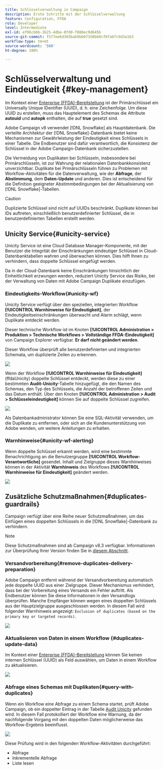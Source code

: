 ```yaml
---
title: Schlüsselverwaltung in Campaign
description: Erste Schritte mit der Schlüsselverwaltung
feature: Configuration, FFDA
role: Developer
level: Intermediate
exl-id: ef06cb6b-1b25-4dbe-8fd0-f880ec9d645b
source-git-commit: f577ee6d303bab9bb07350b60cf0fa6fc9d3a163
workflow-type: tm+mt
source-wordcount: '568'
ht-degree: 100%

---
```


# Schlüsselverwaltung und Eindeutigkeit {#key-management}

Im Kontext einer [Enterprise (FFDA)-Bereitstellung](enterprise-deployment.md) ist der Primärschlüssel ein Universally Unique IDentifier (UUID), d. h. eine Zeichenfolge. Um diese UUID zu erstellen, muss das Hauptelement des Schemas die Attribute **autouid** und **autopk** enthalten, die auf **true** gesetzt sind.

Adobe Campaign v8 verwendet [!DNL Snowflake] als Hauptdatenbank. Die verteilte Architektur der [!DNL Snowflake]-Datenbank bietet keine Mechanismen zur Gewährleistung der Eindeutigkeit eines Schlüssels in einer Tabelle. Die Endbenutzer sind dafür verantwortlich, die Konsistenz der Schlüssel in der Adobe Campaign-Datenbank sicherzustellen.

Die Vermeidung von Duplikaten bei Schlüsseln, insbesondere bei Primärschlüsseln, ist zur Wahrung der relationalen Datenbankkonsistenz unverzichtbar. Duplikate bei Primärschlüsseln führen zu Problemen mit Workflow-Aktivitäten für die Datenverwaltung, wie der **Abfrage**, der **Abstimmung**, dem **Daten-Update** und anderen. Dies ist entscheidend für die Definition geeigneter Abstimmbedingungen bei der Aktualisierung von [!DNL Snowflake]-Tabellen.


>[!CAUTION]
>
>Duplizierte Schlüssel sind nicht auf UUIDs beschränkt. Duplikate können bei IDs auftreten, einschließlich benutzerdefinierter Schlüssel, die in benutzerdefinierten Tabellen erstellt werden.


## Unicity Service{#unicity-service}

Unicity Service ist eine Cloud Database Manager-Komponente, mit der Benutzer die Integrität der Einschränkungen eindeutiger Schlüssel in Cloud-Datenbanktabellen wahren und überwachen können. Dies hilft Ihnen zu verhindern, dass doppelte Schlüssel eingefügt werden.

Da in der Cloud-Datenbank keine Einschränkungen hinsichtlich der Einheitlichkeit erzwungen werden, reduziert Unicity Service das Risiko, bei der Verwaltung von Daten mit Adobe Campaign Duplikate einzufügen.

### Eindeutigkeits-Workflow{#unicity-wf}

Unicity Service verfügt über den speziellen, integrierten Workflow **[!UICONTROL Warnhinweise für Eindeutigkeit]**, der Eindeutigkeitseinschränkungen überwacht und Alarm schlägt, wenn Duplikate entdeckt werden.

Dieser technische Workflow ist im Knoten **[!UICONTROL Administration > Produktion > Technische Workflows > Vollständige FFDA-Eindeutigkeit]** von Campaign Explorer verfügbar. **Er darf nicht geändert werden**.

Dieser Workflow überprüft alle benutzerdefinierten und integrierten Schemata, um duplizierte Zeilen zu erkennen.

![](assets/unicity-alerting-wf.png)

Wenn der Workflow **[!UICONTROL Warnhinweise für Eindeutigkeit]** (ffdaUnicity) doppelte Schlüssel entdeckt, werden diese zu einer bestimmten **Audit-Unicity**-Tabelle hinzugefügt, die den Namen des Schemas, den Typ des Schlüssels, die Anzahl der betroffenen Zeilen und das Datum enthält. Über den Knoten **[!UICONTROL Administration > Audit > Schlüsseleindeutigkeit]** können Sie auf doppelte Schlüssel zugreifen.

![](assets/unicity-table.png)

Als Datenbankadministrator können Sie eine SQL-Aktivität verwenden, um die Duplikate zu entfernen, oder sich an die Kundenunterstützung von Adobe wenden, um weitere Anleitungen zu erhalten.

### Warnhinweise{#unicity-wf-alerting}

Wenn doppelte Schlüssel erkannt werden, wird eine bestimmte Benachrichtigung an die Benutzergruppe **[!UICONTROL Workflow-Verantwortliche]** gesendet. Inhalt und Zielgruppe dieses Warnhinweises können in der Aktivität **Warnhinweis** des Workflows **[!UICONTROL Warnhinweise für Eindeutigkeit]** geändert werden.

![](assets/wf-alert-activity.png)


## Zusätzliche Schutzmaßnahmen{#duplicates-guardrails}

Campaign verfügt über eine Reihe neuer Schutzmaßnahmen, um das Einfügen eines doppelten Schlüssels in die [!DNL Snowflake]-Datenbank zu verhindern.

>[!NOTE]
>
>Diese Schutzmaßnahmen sind ab Campaign v8.3 verfügbar. Informationen zur Überprüfung Ihrer Version finden Sie in [diesem Abschnitt](../start/compatibility-matrix.md#how-to-check-your-campaign-version-and-buildversion).

### Versandvorbereitung{#remove-duplicates-delivery-preparation}

Adobe Campaign entfernt während der Versandvorbereitung automatisch jede doppelte UUID aus einer Zielgruppe. Dieser Mechanismus verhindert, dass bei der Vorbereitung eines Versands ein Fehler auftritt. Als Endbenutzer können Sie diese Informationen in den Versandlogs überprüfen. Manche Empfänger können wegen eines doppelten Schlüssels aus der Hauptzielgruppe ausgeschlossen werden. In diesem Fall wird folgender Warnhinweis angezeigt: `Exclusion of duplicates (based on the primary key or targeted records)`.

![](assets/exclusion-duplicates-log.png)

### Aktualisieren von Daten in einem Workflow {#duplicates-update-data}

Im Kontext einer [Enterprise (FFDA)-Bereitstellung](enterprise-deployment.md) können Sie keinen internen Schlüssel (UUID) als Feld auswählen, um Daten in einem Workflow zu aktualisieren.

![](assets/update-data-no-internal-key.png)

### Abfrage eines Schemas mit Duplikaten{#query-with-duplicates}

Wenn ein Workflow eine Abfrage zu einem Schema startet, prüft Adobe Campaign, ob ein doppelter Eintrag in der Tabelle [Audit Unicity](#unicity-wf) gefunden wird. In diesem Fall protokolliert der Workflow eine Warnung, da der nachfolgende Vorgang mit den doppelten Daten möglicherweise das Workflow-Ergebnis beeinflusst.

![](assets/query-with-duplicates.png)

Diese Prüfung wird in den folgenden Workflow-Aktivitäten durchgeführt:

* Abfrage
* Inkrementelle Abfrage
* Liste lesen
